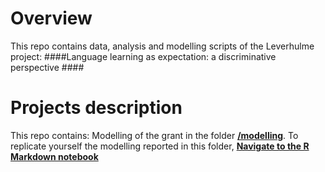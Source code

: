 # Overview
This repo contains data, analysis and modelling scripts of the Leverhulme project: 
####Language learning as expectation: a discriminative perspective ####

# Projects description
This repo contains: 
Modelling of the grant in the folder **[/modelling](https://github.com/n400peanuts/leverhulmeNDL/tree/master/modelling)**. 
To replicate yourself the modelling reported in this folder, **[Navigate to the R Markdown notebook](https://github.com/n400peanuts/leverhulmeNDL/blob/master/modelling/modellingGrant_strand1.Rmd)** 

